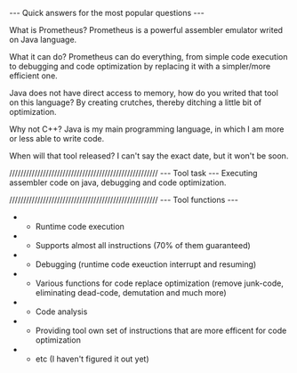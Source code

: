--- Quick answers for the most popular questions ---

What is Prometheus?
Prometheus is a powerful assembler emulator writed on Java language.

What it can do?
Prometheus can do everything, from simple code execution to debugging and code optimization by replacing it with a simpler/more efficient one.

Java does not have direct access to memory, how do you writed that tool on this language?
By creating crutches, thereby ditching a little bit of optimization.

Why not C++?
Java is my main programming language, in which I am more or less able to write code.

When will that tool released?
I can't say the exact date, but it won't be soon.

/////////////////////////////////////////////////////
--- Tool task ---
Executing assembler code on java, debugging and code optimization.

/////////////////////////////////////////////////////
--- Tool functions ---

* - Runtime code execution
* - Supports almost all instructions (70% of them guaranteed)
* - Debugging (runtime code exeuction interrupt and resuming)
* - Various functions for code replace optimization (remove junk-code, eliminating dead-code, demutation and much more)
* - Code analysis
* - Providing tool own set of instructions that are more efficent for code optimization
* - etc (I haven't figured it out yet)
